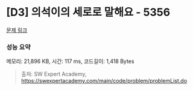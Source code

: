# [D3] 의석이의 세로로 말해요 - 5356 

[문제 링크](https://swexpertacademy.com/main/code/problem/problemDetail.do?contestProbId=AWVWgkP6sQ0DFAUO) 

### 성능 요약

메모리: 21,896 KB, 시간: 117 ms, 코드길이: 1,418 Bytes



> 출처: SW Expert Academy, https://swexpertacademy.com/main/code/problem/problemList.do